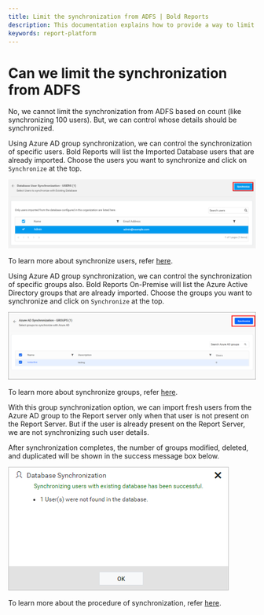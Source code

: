 ```yaml
---
title: Limit the synchronization from ADFS | Bold Reports
description: This documentation explains how to provide a way to limit the synchronization from ADFS in the Bold Reports On-Premise Edition.
keywords: report-platform
---
```


# Can we limit the synchronization from ADFS

No, we cannot limit the synchronization from ADFS based on count (like synchronizing 100 users). But, we can control whose details should be synchronized.

Using Azure AD group synchronization, we can control the synchronization of specific users. Bold Reports will list the Imported Database users that are already imported. Choose the users you want to synchronize and click on `Synchronize` at the top.

![Synchronize button](/static/assets/on-premise/images/manage-users-and-groups/users/synchronize-existing-database-users/synchronize-button-of-dbusers.png)

To learn more about synchronize users, refer [here](https://help.boldreports.com/enterprise-reporting/administrator-guide/manage-users/users/synchronize/synchronize-existing-database-users/#synchronize-users).

Using Azure AD group synchronization, we can control the synchronization of specific groups also. Bold Reports On-Premise will list the Azure Active Directory groups that are already imported. Choose the groups you want to synchronize and click on `Synchronize` at the top.

![Azure AD Group Synchronize button](/static/assets/on-premise/images/manage-users-and-groups/groups/synchronize-azure-active-directory-groups/Azure-Group-Synchronize-button.png)

To learn more about synchronize groups, refer [here](https://help.boldreports.com/enterprise-reporting/administrator-guide/manage-users/groups/synchronize/synchronize-azure-active-directory-groups/#synchronize-groups).

With this group synchronization option, we can import fresh users from the Azure AD group to the Report server only when that user is not present on the Report Server. But if the user is already present on the Report Server, we are not synchronizing such user details.

After synchronization completes, the number of groups modified, deleted, and duplicated will be shown in the success message box below.

![Synchronization confirmation window](/static/assets/on-premise/images/manage-users-and-groups/users/synchronize-existing-database-users/synchronization-confirmation-window.png)

To learn more about the procedure of synchronization, refer [here](https://help.boldreports.com/enterprise-reporting/administrator-guide/manage-users/groups/synchronize/synchronize-azure-active-directory-groups/#synchronization-procedure).